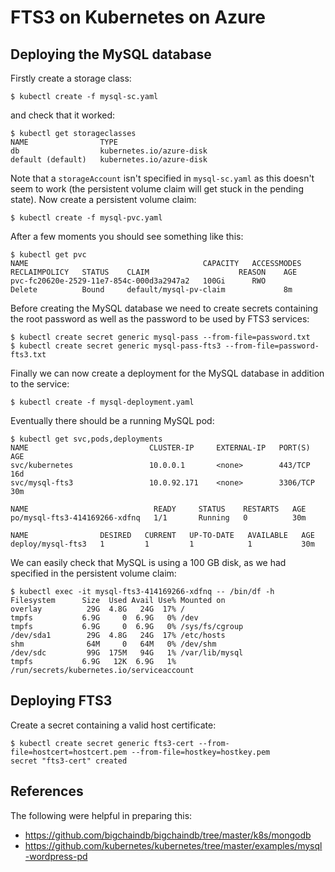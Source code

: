 # FTS3 on Kubernetes on Azure
## Deploying the MySQL database
Firstly create a storage class:
```
$ kubectl create -f mysql-sc.yaml
```
and check that it worked:
```
$ kubectl get storageclasses
NAME                TYPE
db                  kubernetes.io/azure-disk
default (default)   kubernetes.io/azure-disk
```
Note that a `storageAccount` isn't specified in `mysql-sc.yaml` as this doesn't seem to work (the persistent volume claim will get stuck in the pending state). Now create a persistent volume claim:
```
$ kubectl create -f mysql-pvc.yaml
```
After a few moments you should see something like this:
```
$ kubectl get pvc
NAME                                       CAPACITY   ACCESSMODES   RECLAIMPOLICY   STATUS    CLAIM                    REASON    AGE
pvc-fc20620e-2529-11e7-854c-000d3a2947a2   100Gi      RWO           Delete          Bound     default/mysql-pv-claim             8m
```
Before creating the MySQL database we need to create secrets containing the root password as well as the password to be used by FTS3 services:
```
$ kubectl create secret generic mysql-pass --from-file=password.txt
$ kubectl create secret generic mysql-pass-fts3 --from-file=password-fts3.txt
```
Finally we can now create a deployment for the MySQL database in addition to the service:
```
$ kubectl create -f mysql-deployment.yaml
```
Eventually there should be a running MySQL pod:
```
$ kubectl get svc,pods,deployments
NAME                           CLUSTER-IP     EXTERNAL-IP   PORT(S)    AGE
svc/kubernetes                 10.0.0.1       <none>        443/TCP    16d
svc/mysql-fts3                 10.0.92.171    <none>        3306/TCP   30m

NAME                            READY     STATUS    RESTARTS   AGE
po/mysql-fts3-414169266-xdfnq   1/1       Running   0          30m

NAME                DESIRED   CURRENT   UP-TO-DATE   AVAILABLE   AGE
deploy/mysql-fts3   1         1         1            1           30m
```
We can easily check that MySQL is using a 100 GB disk, as we had specified in the persistent volume claim:
```
$ kubectl exec -it mysql-fts3-414169266-xdfnq -- /bin/df -h
Filesystem      Size  Used Avail Use% Mounted on
overlay          29G  4.8G   24G  17% /
tmpfs           6.9G     0  6.9G   0% /dev
tmpfs           6.9G     0  6.9G   0% /sys/fs/cgroup
/dev/sda1        29G  4.8G   24G  17% /etc/hosts
shm              64M     0   64M   0% /dev/shm
/dev/sdc         99G  175M   94G   1% /var/lib/mysql
tmpfs           6.9G   12K  6.9G   1% /run/secrets/kubernetes.io/serviceaccount
```

## Deploying FTS3
Create a secret containing a valid host certificate:
```
$ kubectl create secret generic fts3-cert --from-file=hostcert=hostcert.pem --from-file=hostkey=hostkey.pem
secret "fts3-cert" created
```

## References
The following were helpful in preparing this:
* https://github.com/bigchaindb/bigchaindb/tree/master/k8s/mongodb
* https://github.com/kubernetes/kubernetes/tree/master/examples/mysql-wordpress-pd
